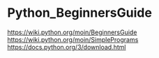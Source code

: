 # Python_BeginnersGuide

https://wiki.python.org/moin/BeginnersGuide
https://wiki.python.org/moin/SimplePrograms
https://docs.python.org/3/download.html
